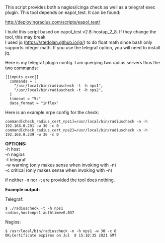 This script provides both a nagios/icinga check as well as a telegraf exec plugin.
This tool depends on eapol_test.  It can be found:

http://deployingradius.com/scripts/eapol_test/

I build this script based on eapol_test v2.8-hostap_2_8. If they change the tool, this may break  
I used jq (https://stedolan.github.io/jq/) to do float math since bash only supports integer math.
If you use the telegraf option, you will need to install jq.

Here is my telegraf plugin config.  I am querying two radius servers thus the two commands:

```
[[inputs.exec]]
  commands = [
    "/usr/local/bin/radiuscheck -t -h nps1",
    "/usr/local/bin/radiuscheck -t -h nps2",
  ]
  timeout = "5s"
  data_format = "influx"
```

Here is an example nrpe config for the check:
```
command[check_radius_cert_nps1]=/usr/local/bin/radiuscheck -n -h 192.168.0.201 -w 30 -c 0
command[check_radius_cert_nps2]=/usr/local/bin/radiuscheck -n -h 192.168.0.239 -w 30 -c 0
```

<strong>OPTIONS:</strong>  
  -h host <required>  
  -n nagios  
  -t telegraf  
  -w warning (only makes sense when invoking with -n)  
  -c critical (only makes sense when invoking with -n)  

if neither -n nor -t are provided the tool does nothing.  


<strong>Example output:</strong>  

Telegraf:  
```
$ ./radiuscheck -t -h nps1
radius,host=nps1 authtime=0.037
```
Nagios:  
```
$ /usr/local/bin/radiuscheck -n -h nps1 -w 30 -c 0
OK;Certificate expires on Jul  8 15:10:35 2021 GMT
```